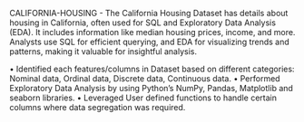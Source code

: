 
CALIFORNIA-HOUSING - The California Housing Dataset has details about housing in California, often used for SQL and Exploratory Data Analysis (EDA). It includes information like median housing prices, income, and more. Analysts use SQL for efficient querying, and EDA for visualizing trends and patterns, making it valuable for insightful analysis.

• Identified each features/columns in Dataset based on different categories: Nominal data, Ordinal data, Discrete data, Continuous data. • Performed Exploratory Data Analysis by using Python’s NumPy, Pandas, Matplotlib and seaborn libraries. • Leveraged User defined functions to handle certain columns where data segregation was required.
